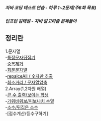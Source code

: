 ##### 자바 코딩 테스트 연습 - 하루 1~2문제(주6회 목표)  
##### 인프런 김태원 - 자바 알고리즘 문제풀이 

## 정리란
1.문자열  
 -[특정문자뒤집기](https://hee-story6.tistory.com/130)  
 -[중복제거](https://hee-story6.tistory.com/131)  
 -[회문문자열](https://hee-story6.tistory.com/132)  
 -[repalceAll / 숫자만 추출](https://hee-story6.tistory.com/135)  
 -[최소거리 / 문자열압축](https://hee-story6.tistory.com/136)  
2.Array(1,2차원 배열)  
 -[큰 수 출력/보이는  학생](https://hee-story6.tistory.com/142)  
 -[가위바위보/피보나치 수열](https://hee-story6.tistory.com/145)  
 -[소수/뒤집은 소수](https://hee-story6.tistory.com/151)  
 -[점수계산/등수구하기]
